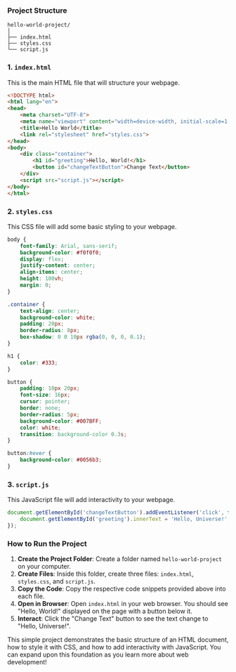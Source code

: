 ### Project Structure
```
hello-world-project/
│
├── index.html
├── styles.css
└── script.js
```

### 1. `index.html`
This is the main HTML file that will structure your webpage.

```html
<!DOCTYPE html>
<html lang="en">
<head>
    <meta charset="UTF-8">
    <meta name="viewport" content="width=device-width, initial-scale=1.0">
    <title>Hello World</title>
    <link rel="stylesheet" href="styles.css">
</head>
<body>
    <div class="container">
        <h1 id="greeting">Hello, World!</h1>
        <button id="changeTextButton">Change Text</button>
    </div>
    <script src="script.js"></script>
</body>
</html>
```

### 2. `styles.css`
This CSS file will add some basic styling to your webpage.

```css
body {
    font-family: Arial, sans-serif;
    background-color: #f0f0f0;
    display: flex;
    justify-content: center;
    align-items: center;
    height: 100vh;
    margin: 0;
}

.container {
    text-align: center;
    background-color: white;
    padding: 20px;
    border-radius: 8px;
    box-shadow: 0 0 10px rgba(0, 0, 0, 0.1);
}

h1 {
    color: #333;
}

button {
    padding: 10px 20px;
    font-size: 16px;
    cursor: pointer;
    border: none;
    border-radius: 5px;
    background-color: #007BFF;
    color: white;
    transition: background-color 0.3s;
}

button:hover {
    background-color: #0056b3;
}
```

### 3. `script.js`
This JavaScript file will add interactivity to your webpage.

```javascript
document.getElementById('changeTextButton').addEventListener('click', function() {
    document.getElementById('greeting').innerText = 'Hello, Universe!';
});
```

### How to Run the Project
1. **Create the Project Folder**: Create a folder named `hello-world-project` on your computer.
2. **Create Files**: Inside this folder, create three files: `index.html`, `styles.css`, and `script.js`.
3. **Copy the Code**: Copy the respective code snippets provided above into each file.
4. **Open in Browser**: Open `index.html` in your web browser. You should see "Hello, World!" displayed on the page with a button below it.
5. **Interact**: Click the "Change Text" button to see the text change to "Hello, Universe!".

This simple project demonstrates the basic structure of an HTML document, how to style it with CSS, and how to add interactivity with JavaScript. You can expand upon this foundation as you learn more about web development!